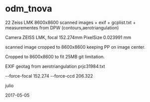 # odm_tnova
22 Zeiss LMK 8600x8600 scanned images + exif + gcplist.txt + measurementes from DPW (contours,aerotriangulation)

Camera ZEISS LMK, focal 152.274mm  PixelSize 0.023991 mm

scanned image cropped to 8600x8600 keeping PP on image center.

Cropped to 8600x8600 to fit 25MB git limitation.

EXIF geotag from aerotriangulation prjc31984.txt

--force-focal 152.274  --force-ccd 206.322 

julio

2017-05-05
